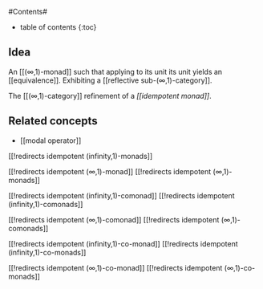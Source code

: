 
#Contents#
* table of contents
{:toc}

## Idea

An [[(∞,1)-monad]] such that applying to its unit its unit yields an [[equivalence]]. Exhibiting a [[reflective sub-(∞,1)-category]].

The [[(∞,1)-category]] refinement of a _[[idempotent monad]]_.

## Related concepts

* [[modal operator]]

[[!redirects idempotent (infinity,1)-monads]]

[[!redirects idempotent (∞,1)-monad]]
[[!redirects idempotent (∞,1)-monads]]


[[!redirects idempotent (infinity,1)-comonad]]
[[!redirects idempotent (infinity,1)-comonads]]

[[!redirects idempotent (∞,1)-comonad]]
[[!redirects idempotent (∞,1)-comonads]]

[[!redirects idempotent (infinity,1)-co-monad]]
[[!redirects idempotent (infinity,1)-co-monads]]

[[!redirects idempotent (∞,1)-co-monad]]
[[!redirects idempotent (∞,1)-co-monads]]

